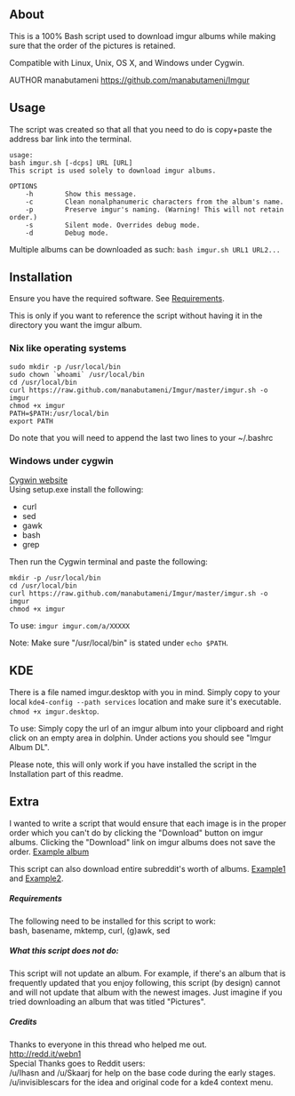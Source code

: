 About
-----

This is a 100% Bash script used to download imgur albums while making sure that
the order of the pictures is retained.

Compatible with Linux, Unix, OS X, and Windows under Cygwin.

AUTHOR
    manabutameni
    https://github.com/manabutameni/Imgur

Usage
-----

The script was created so that all that you need to do is copy+paste the address
bar link into the terminal.

    usage: 
    bash imgur.sh [-dcps] URL [URL]
    This script is used solely to download imgur albums.

    OPTIONS
        -h        Show this message.
        -c        Clean nonalphanumeric characters from the album's name.
        -p        Preserve imgur's naming. (Warning! This will not retain order.)
        -s        Silent mode. Overrides debug mode.
        -d        Debug mode.

Multiple albums can be downloaded as such: `bash imgur.sh URL1 URL2...`

Installation
------------

Ensure you have the required software. See [Requirements](#requirements).

This is only if you want to reference the script without having it in the
directory you want the imgur album.

### Nix like operating systems

    sudo mkdir -p /usr/local/bin 
    sudo chown `whoami` /usr/local/bin
    cd /usr/local/bin
    curl https://raw.github.com/manabutameni/Imgur/master/imgur.sh -o imgur
    chmod +x imgur
    PATH=$PATH:/usr/local/bin
    export PATH

Do note that you will need to append the last two lines to your ~/.bashrc

### Windows under cygwin

[Cygwin website](http://cygwin.com/install.html)  
Using setup.exe install the following:
* curl
* sed
* gawk
* bash
* grep

Then run the Cygwin terminal and paste the following:

    mkdir -p /usr/local/bin
    cd /usr/local/bin
    curl https://raw.github.com/manabutameni/Imgur/master/imgur.sh -o imgur
    chmod +x imgur

To use:
`imgur imgur.com/a/XXXXX`

Note: Make sure "/usr/local/bin" is stated under `echo $PATH`.

KDE
---

There is a file named imgur.desktop with you in mind. Simply copy to your local
`kde4-config --path services` location and make sure it's executable. `chmod +x
imgur.desktop`.

To use: Simply copy the url of an imgur album into your clipboard and right
click on an empty area in dolphin. Under actions you should see "Imgur Album
DL".

Please note, this will only work if you have installed the script in the
Installation part of this readme.

Extra
-----

I wanted to write a script that would ensure that each image is in the proper
order which you can't do by clicking the "Download" button on imgur albums.
Clicking the "Download" link on imgur albums does not save the order.
[Example album](http://imgur.com/a/NhmjT/all#0)

This script can also download entire subreddit's worth of
albums. [Example1](http://reactiongifsmods.imgur.com/) and
[Example2](http://imgur.com/r/reactiongifs). 

##### Requirements

The following need to be installed for this script to work:  
bash, basename, mktemp, curl, (g)awk, sed

##### What this script does not do: 

This script will not update an album. For example, if there's an album that is
frequently updated that you enjoy following, this script (by design) cannot and
will not update that album with the newest images. Just imagine if you tried
downloading an album that was titled "Pictures".

##### Credits

Thanks to everyone in this thread who helped me out.  
http://redd.it/webn1  
Special Thanks goes to Reddit users:  
  /u/Ihasn and /u/Skaarj for help on the base code during the early stages.  
  /u/invisiblescars for the idea and original code for a kde4 context menu.
